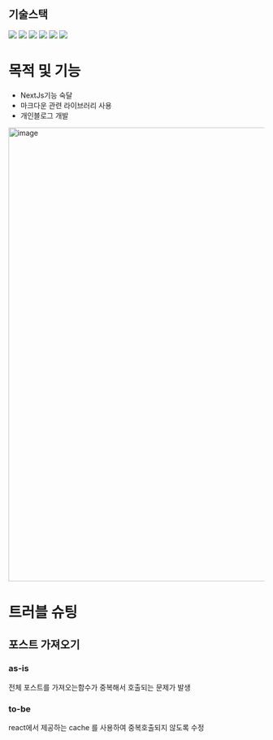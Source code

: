 
## 기술스택

<img src="https://img.shields.io/badge/HTML5-E34F26?style=for-the-badge&logo=html5&logoColor=white"> <img src="https://img.shields.io/badge/CSS3-1572B6?style=for-the-badge&logo=css3&logoColor=white"> <img src="https://img.shields.io/badge/typescript-3178C6?style=for-the-badge&logo=typescript&logoColor=white"> <img src="https://img.shields.io/badge/React-61DAFB?style=for-the-badge&logo=react&logoColor=white"> <img src="https://img.shields.io/badge/nextjs-000000?style=for-the-badge&logo=nextdotjs&logoColor=white"> <img src="https://img.shields.io/badge/tailwindcss-06B6D4?style=for-the-badge&logo=tailwindcss&logoColor=white">

# 목적 및 기능

* NextJs기능 숙달
* 마크다운 관련 라이브러리 사용
* 개인블로그 개발

<img width="893" alt="image" src="https://github.com/peeChulchul/next_blog/assets/144536397/bfaa4ba8-cdea-4674-8ebd-d7950c7dcc83">

# 트러블 슈팅

## 포스트 가져오기

### as-is
전체 포스트를 가져오는함수가 중복해서 호출되는 문제가 발생

### to-be
react에서 제공하는 cache 를 사용하여 중복호출되지 않도록 수정
